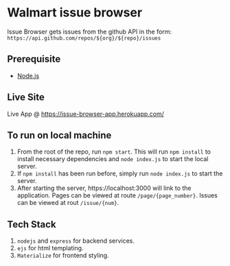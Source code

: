# Walmart issue browser

Issue Browser gets issues from the github API in the form: `https://api.github.com/repos/${org}/${repo}/issues`

## Prerequisite

- [Node.js](https://nodejs.org/en/download/)

## Live Site

Live App @ https://issue-browser-app.herokuapp.com/

## To run on local machine

1. From the root of the repo, run `npm start`. This will run `npm install` to install necessary dependencies and `node index.js` to start the local server.
2. If `npm install` has been run before, simply run `node index.js` to start the server.
3. After starting the server, https://localhost:3000 will link to the application. Pages can be viewed at route `/page/{page_number}`. Issues can be viewed at rout `/issue/{num}`.

## Tech Stack

1.  `nodejs` and `express` for backend services.
2.  `ejs` for html templating.
3.  `Materialize` for frontend styling.

